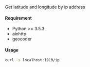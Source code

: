 Get latitude and longitude by ip address

#### Requirement

* Python >= 3.5.3
* aiohttp
* geocoder

#### Usage

```sh
curl -s localhost:1919/ip
```
